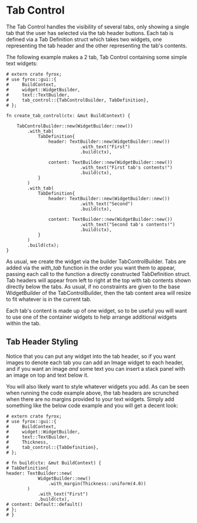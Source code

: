 # Tab Control

The Tab Control handles the visibility of several tabs, only showing a single tab that the user has selected via the tab header buttons. Each tab is defined via a Tab Definition struct which takes two widgets, one representing the tab header and the other representing the tab's contents.

The following example makes a 2 tab, Tab Control containing some simple text widgets:

```rust,no_run
# extern crate fyrox;
# use fyrox::gui::{
#     BuildContext,
#     widget::WidgetBuilder,
#     text::TextBuilder,
#     tab_control::{TabControlBuilder, TabDefinition},
# };

fn create_tab_control(ctx: &mut BuildContext) {

    TabControlBuilder::new(WidgetBuilder::new())
        .with_tab(
            TabDefinition{
                header: TextBuilder::new(WidgetBuilder::new())
                            .with_text("First")
                            .build(ctx),
                            
                content: TextBuilder::new(WidgetBuilder::new())
                            .with_text("First tab's contents!")
                            .build(ctx),
            }
        )
        .with_tab(
            TabDefinition{
                header: TextBuilder::new(WidgetBuilder::new())
                            .with_text("Second")
                            .build(ctx),
                            
                content: TextBuilder::new(WidgetBuilder::new())
                            .with_text("Second tab's contents!")
                            .build(ctx),
            }
        )
        .build(ctx);
}
```

As usual, we create the widget via the builder TabControlBuilder. Tabs are added via the *with_tab* function in the order you want them to appear, passing each call to the function a directly constructed TabDefinition struct. Tab headers will appear from left to right at the top with tab contents shown directly below the tabs. As usual, if no constraints are given to the base WidgetBuilder of the TabControlBuilder, then the tab content area will resize to fit whatever is in the current tab.

Each tab's content is made up of one widget, so to be useful you will want to use one of the container widgets to help arrange additional widgets within the tab.

## Tab Header Styling

Notice that you can put any widget into the tab header, so if you want images to denote each tab you can add an Image widget to each header, and if you want an image *and* some text you can insert a stack panel with an image on top and text below it. 

You will also likely want to style whatever widgets you add. As can be seen when running the code example above, the tab headers are scrunched when there are no margins provided to your text widgets. Simply add something like the below code example and you will get a decent look:

```rust,no_run
# extern crate fyrox;
# use fyrox::gui::{
#     BuildContext,
#     widget::WidgetBuilder,
#     text::TextBuilder,
#     Thickness, 
#     tab_control::{TabDefinition},
# };

# fn build(ctx: &mut BuildContext) {
# TabDefinition{
header: TextBuilder::new(
            WidgetBuilder::new()
                .with_margin(Thickness::uniform(4.0))
        )
            .with_text("First")
            .build(ctx),
# content: Default::default()
# };
# }

```






